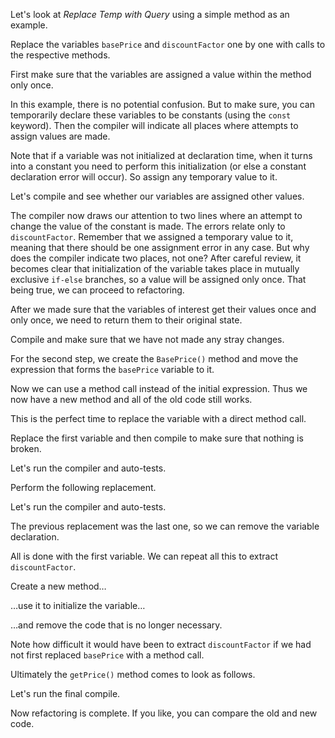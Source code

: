 Let's look at <i>Replace Temp with Query</i> using a simple method as an example.

Replace the variables <code>basePrice</code> and <code>discountFactor</code> one by one with calls to the respective methods.

First make sure that the variables are assigned a value within the method only once.

In this example, there is no potential confusion. But to make sure, you can temporarily declare these variables to be constants (using the <code>const</code> keyword). Then the compiler will indicate all places where attempts to assign values are made.

Note that if a variable was not initialized at declaration time, when it turns into a constant you need to perform this initialization (or else a constant declaration error will occur). So assign any temporary value to it.

Let's compile and see whether our variables are assigned other values.

The compiler now draws our attention to two lines where an attempt to change the value of the constant is made. The errors relate only to <code>discountFactor</code>. Remember that we assigned a temporary value to it, meaning that there should be one assignment error in any case. But why does the compiler indicate two places, not one? After careful review, it becomes clear that initialization of the variable takes place in mutually exclusive <code>if-else</code> branches, so a value will be assigned only once. That being true, we can proceed to refactoring.

After we made sure that the variables of interest get their values once and only once, we need to return them to their original state.

Compile and make sure that we have not made any stray changes.

For the second step, we create the <code>BasePrice()</code> method and move the expression that forms the <code>basePrice</code> variable to it.

Now we can use a method call instead of the initial expression. Thus we now have a new method and all of the old code still works.

This is the perfect time to replace the variable with a direct method call.

Replace the first variable and then compile to make sure that nothing is broken.

Let's run the compiler and auto-tests.

Perform the following replacement.

Let's run the compiler and auto-tests.

The previous replacement was the last one, so we can remove the variable declaration.

All is done with the first variable. We can repeat all this to extract <code>discountFactor</code>.

Create a new method…

…use it to initialize the variable…

…and remove the code that is no longer necessary.

Note how difficult it would have been to extract <code>discountFactor</code> if we had not first replaced <code>basePrice</code> with a method call.

Ultimately the <code>getPrice()</code> method comes to look as follows.

Let's run the final compile.

Now refactoring is complete. If you like, you can compare the old and new code.